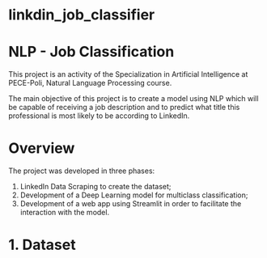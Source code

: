 # linkdin_job_classifier



# NLP - Job Classification

This project is an activity of the Specialization in Artificial Intelligence at PECE-Poli, Natural Language Processing course.

The main objective of this project is to create a model using NLP which will be capable of receiving a job description and to predict what title this professional is most likely to be according to LinkedIn.


# Overview

The project was developed in three phases:

1. LinkedIn Data Scraping to create the dataset; 
2. Development of a Deep Learning model for multiclass classification;
3. Development of a web app using Streamlit in order to facilitate the interaction with the model.

# 1. Dataset
